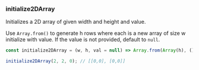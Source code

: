 ### initialize2DArray

Initializes a 2D array of given width and height and value.

Use `Array.from()` to generate h rows where each is a new array of size w initialize with value. If the value is not provided, default to `null`.

```js
const initialize2DArray = (w, h, val = null) => Array.from(Array(h), () => Array(w).fill(val));
```

```js
initialize2DArray(2, 2, 0); // [[0,0], [0,0]]
```
